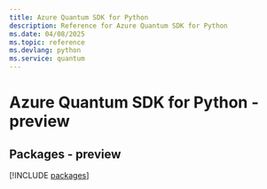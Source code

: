 ```yaml
---
title: Azure Quantum SDK for Python
description: Reference for Azure Quantum SDK for Python
ms.date: 04/08/2025
ms.topic: reference
ms.devlang: python
ms.service: quantum
---
```

# Azure Quantum SDK for Python - preview
## Packages - preview
[!INCLUDE [packages](quantum-index.md)]